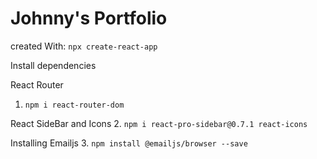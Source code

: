 # Johnny's Portfolio


created With:
`npx create-react-app`

Install dependencies

React Router
1. `npm i react-router-dom`

React SideBar and Icons
2. `npm i react-pro-sidebar@0.7.1 react-icons`

Installing Emailjs
3. `npm install @emailjs/browser --save`
